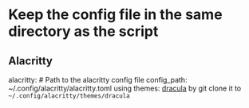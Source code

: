 # Keep the config file in the same directory as the script

## Alacritty
alacritty:
	# Path to the alacritty config file
	config_path: ~/.config/alacritty/alacritty.toml
using themes: [dracula](https://github.com/dracula/alacritty)
by git clone it to `~/.config/alacritty/themes/dracula`
